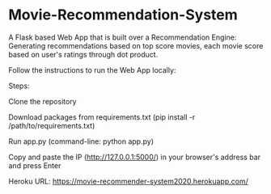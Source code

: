 # Movie-Recommendation-System

A Flask based Web App that is built over a Recommendation Engine: Generating recommendations based on top score movies, each movie score based on user's ratings through dot product.

Follow the instructions to run the Web App locally:

Steps:

Clone the repository

Download packages from requirements.txt (pip install -r /path/to/requirements.txt)

Run app.py (command-line: python app.py)

Copy and paste the IP (http://127.0.0.1:5000/) in your browser's address bar and press Enter

Heroku URL: https://movie-recommender-system2020.herokuapp.com/
